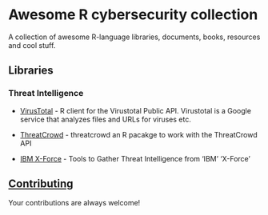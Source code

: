 Awesome R cybersecurity collection
============================================

A collection of awesome R-language libraries, documents, books, resources and cool stuff.

## Libraries

### Threat Intelligence

- [VirusTotal](https://github.com/themains/virustotal) - R client for the Virustotal Public API. Virustotal is a Google service that analyzes files and URLs for viruses etc.

- [ThreatCrowd](https://github.com/hrbrmstr/threatcrowd) - threatcrowd an R pacakge to work with the ThreatCrowd API

- [IBM X-Force](https://github.com/hrbrmstr/xforce) - Tools to Gather Threat Intelligence from ‘IBM’ ‘X-Force’

## [Contributing](contributing.md)
Your contributions are always welcome!